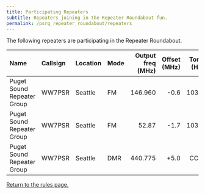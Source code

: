 ```yaml
---
title: Participating Repeaters
subtitle: Repeaters joining in the Repeater Roundabout fun.
permalink: /psrg_repeater_roundabout/repeaters
---
```


The following repeaters are participating in the Repeater Roundabout.

| Name                       | Callsign | Location | Mode | Output freq (MHz) | Offset (MHz) | Tone (Hz) |
|:---------------------------|:---------|:---------|:-----|------------------:|-------------:|----------:|
| Puget Sound Repeater Group | WW7PSR   | Seattle  | FM   | 146.960           | -0.6         | 103.5     |
| Puget Sound Repeater Group | WW7PSR   | Seattle  | FM   | 52.87             | -1.7         | 103.5     |
| Puget Sound Repeater Group | WW7PSR   | Seattle  | DMR  | 440.775           | +5.0         | CC 2      |

[Return to the rules page.](/psrg_repeater_roundabout)